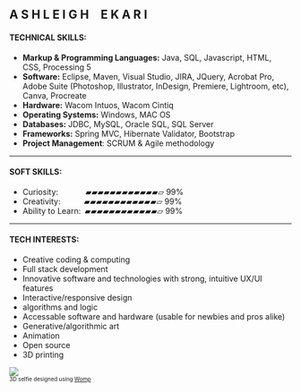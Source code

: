 
## A S H L E I G H  E K A R I

#### TECHNICAL SKILLS:

- <strong>Markup & Programming Languages:</strong>  Java, SQL, Javascript, HTML, CSS, Processing 5 <br>
- <strong>Software:</strong> Eclipse, Maven, Visual Studio, JIRA, JQuery, Acrobat Pro, Adobe Suite (Photoshop, Illustrator, InDesign, Premiere, Lightroom, etc), Canva, Procreate <br>
- <strong>Hardware:</strong> Wacom Intuos, Wacom Cintiq <br>
- <strong>Operating Systems:</strong> Windows, MAC OS <br>
- <strong>Databases:</strong> JDBC, MySQL, Oracle SQL, SQL Server <br>
- <strong>Frameworks:</strong> Spring MVC, Hibernate Validator, Bootstrap <br>
- <strong>Project Management</strong>: SCRUM & Agile methodology

<hr>

#### SOFT SKILLS:

- Curiosity:       ▰▰▰▰▰▰▰▰▰▰▰▰▱ 99% <br>
- Creativity:      ▰▰▰▰▰▰▰▰▰▰▰▰▱ 99% <br>
- Ability to Learn: ▰▰▰▰▰▰▰▰▰▰▰▰▱ 99% <br>

<hr>

#### TECH INTERESTS:

- Creative coding & computing <br>
- Full stack development <br>
- Innovative software and technologies with strong, intuitive UX/UI features <br>
- Interactive/responsive design <br>
- algorithms and logic <br> 
- Accessable software and hardware (usable for newbies and pros alike) <br>
- Generative/algorithmic art <br>
- Animation <br>
- Open source <br>
- 3D printing <br>

![](https://images.squarespace-cdn.com/content/v1/55cf708be4b0d960b1718a9a/285e99ed-5acb-4fc3-b92c-1bd656cbfe2e/ezgif-3-4b3024f788.gif?format=200w)
<br><sup><sub>3D selfie designed using [Womp](https://www.womp.com/)</sub></sup>
